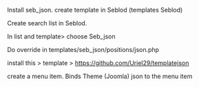 Install seb_json. 
create template in Seblod (templates Seblod)

Create search list in Seblod. 

In list and template> choose Seb_json

Do override in templates/seb_json/positions/json.php

install this >  template > https://github.com/Uriel29/templatejson

create a menu item.
Binds Theme (Joomla) json to the menu item

